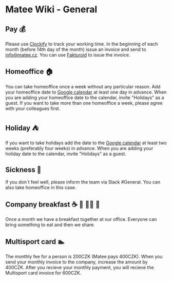 # Matee Wiki - General

## Pay :moneybag:
Please use [Clockify](https://clockify.me/tracker) to track your working time. 
In the beginning of each month (before 14th day of the month) issue an invoice and send to info@matee.cz. You can use [Fakturoid](https://www.fakturoid.cz/) to issue the invoice.

## Homeoffice :house:
You can take homeoffice once a week without any particular reason. Add your homeoffice date to [Google calendar](https://calendar.google.com/calendar/b/1?cid=bWF0ZWUuY3pfMjJwNWpxODgxN3A0aWt0bGY0bTc0bGZnY2dAZ3JvdXAuY2FsZW5kYXIuZ29vZ2xlLmNvbQ) at least one day in advance. When you are adding your homeoffice date to the calendar, invite "Holidays" as a guest. If you want to take more than one homeoffice a week, please agree with your colleagues first.
 
## Holiday :tent:
If you want to take holidays add the date to the [Google calendar](https://calendar.google.com/calendar/b/1?cid=bWF0ZWUuY3pfMjJwNWpxODgxN3A0aWt0bGY0bTc0bGZnY2dAZ3JvdXAuY2FsZW5kYXIuZ29vZ2xlLmNvbQ) at least two weeks (preferably four weeks) in advance. When you are adding your holiday date to the calendar, invite "Holidays" as a guest.


## Sickness :pill:
If you don´t feel well, please inform the team via Slack #General. You can also take homeoffice in this case.

## Company breakfast :coffee: :bread: :egg::watermelon: :cake:

Once a month we have a breakfast together at our office. Everyone can bring something to eat and then we share.

## Multisport card :swimmer:
The monthly fee for a person is 200CZK (Matee pays 400CZK). When you send your monthly invoice to the company, increase the amount by 400CZK. After you recieve your monthly payment, you will recieve the Multisport card invoice for 600CZK.
